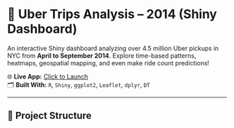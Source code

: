 # 🚕 Uber Trips Analysis – 2014 (Shiny Dashboard)

An interactive Shiny dashboard analyzing over 4.5 million Uber pickups in NYC from **April to September 2014**. Explore time-based patterns, heatmaps, geospatial mapping, and even make ride count predictions!

🌐 **Live App:** [Click to Launch](https://diya11.shinyapps.io/uber)  
🗂️ **Built With:** `R`, `Shiny`, `ggplot2`, `Leaflet`, `dplyr`, `DT`

---

## 📁 Project Structure

